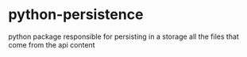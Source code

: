 # python-persistence
python package responsible for persisting in a storage all the files that come from the api content
